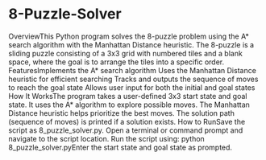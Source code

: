 # 8-Puzzle-Solver
OverviewThis Python program solves the 8-puzzle problem using the A* search algorithm with the Manhattan Distance heuristic. The 8-puzzle is a sliding puzzle consisting of a 3x3 grid with numbered tiles and a blank space, where the goal is to arrange the tiles into a specific order.
FeaturesImplements the A* search algorithm
Uses the Manhattan Distance heuristic for efficient searching
Tracks and outputs the sequence of moves to reach the goal state
Allows user input for both the initial and goal states
How It WorksThe program takes a user-defined 3x3 start state and goal state.
It uses the A* algorithm to explore possible moves.
The Manhattan Distance heuristic helps prioritize the best moves.
The solution path (sequence of moves) is printed if a solution exists.
How to RunSave the script as 8_puzzle_solver.py.
Open a terminal or command prompt and navigate to the script location.
Run the script using:
python 8_puzzle_solver.pyEnter the start state and goal state as prompted.
